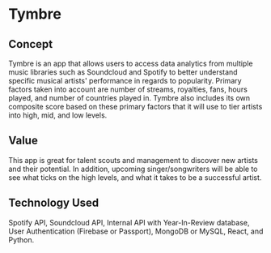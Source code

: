 # Tymbre

## Concept 
Tymbre is an app that allows users to access data analytics from multiple music libraries such as Soundcloud and Spotify to better understand specific musical artists' performance in regards to popularity. Primary factors taken into account are number of streams, royalties, fans, hours played, and number of countries played in. Tymbre also includes its own composite score based on these primary factors that it will use to tier artists into high, mid, and low levels.

## Value 
This app is great for talent scouts and management to discover new artists and their potential. In addition, upcoming singer/songwriters will be able to see what ticks on the high levels, and what it takes to be a successful artist.

## Technology Used 
Spotify API, Soundcloud API, Internal API with Year-In-Review database, User Authentication (Firebase or Passport), MongoDB or MySQL, React, and Python.
